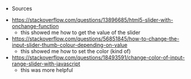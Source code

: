 * Sources
- https://stackoverflow.com/questions/13896685/html5-slider-with-onchange-function
    - this showed me how to get the value of the slider
- https://stackoverflow.com/questions/56851845/how-to-change-the-input-slider-thumb-colour-depending-on-value
    - this showed me how to set the color (kind of)
- https://stackoverflow.com/questions/18493591/change-color-of-input-range-slider-with-javascript
    - this was more helpful
